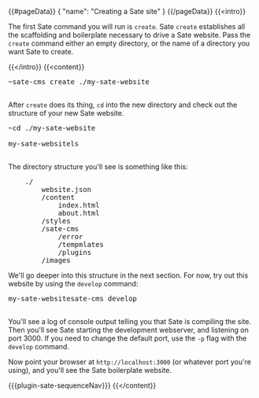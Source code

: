 {{#pageData}}
{
    "name": "Creating a Sate site"
}
{{/pageData}}
{{<intro}}

The first Sate command you will run is <code>create</code>. Sate <code>create</code> establishes all the scaffolding and boilerplate necessary to drive a Sate website. Pass the <code>create</code> command either an empty directory, or the name of a directory you want Sate to create.

{{</intro}}
{{<content}}
<pre class="cli">
<div class="line"><span class="dir-prompt">~</span>sate-cms create ./my-sate-website</div>
</pre>

After <code>create</code> does its thing, <code>cd</code> into the new directory and check out the structure of your new Sate website.

<pre class="cli">
<div class="line"><span class="dir-prompt">~</span>cd ./my-sate-website</div>
<div class="line"><span class="dir-prompt">my-sate-website</span>ls</div>
</pre>

The directory structure you'll see is something like this:

<pre class="ls">
    ./
        website.json
        /content
            index.html 
            about.html
        /styles
        /sate-cms
            /error
            /tempmlates
            /plugins
        /images
</pre>

We'll go deeper into this structure in the next section. For now, try out this website by using the <code>develop</code> command:

<pre class="cli">
<div class="line"><span class="dir-prompt">my-sate-website</span>sate-cms develop</div>
</pre>

You'll see a log of console output telling you that Sate is compiling the site. Then you'll see Sate starting the development webserver, and listening on port 3000. If you need to change the default port, use the <code>-p</code> flag with the <code>develop</code> command. 

Now point your browser at <code>http://localhost:3000</code> (or whatever port you're using), and you'll see the Sate boilerplate website.

{{{plugin-sate-sequenceNav}}}
{{</content}}
